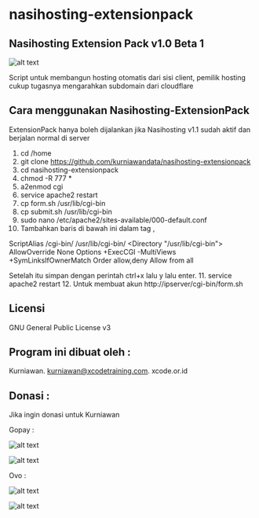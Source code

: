 # nasihosting-extensionpack


Nasihosting Extension Pack v1.0 Beta 1
--------------------
![alt text](http://xcode.or.id/04_small-logo.png)

Script untuk membangun hosting otomatis dari sisi client, pemilik hosting cukup tugasnya mengarahkan subdomain dari cloudflare

Cara menggunakan Nasihosting-ExtensionPack
------------------------------------------
ExtensionPack hanya boleh dijalankan jika Nasihosting v1.1 sudah aktif dan berjalan normal di server
1. cd /home
2. git clone https://github.com/kurniawandata/nasihosting-extensionpack
3. cd nasihosting-extensionpack
4. chmod -R 777 *
5. a2enmod cgi 
6. service apache2 restart
7. cp form.sh /usr/lib/cgi-bin
8. cp submit.sh /usr/lib/cgi-bin
9. sudo nano /etc/apache2/sites-available/000-default.conf
10. Tambahkan baris di bawah ini dalam tag <VirtualHost></VirtualHost>, 

ScriptAlias /cgi-bin/ /usr/lib/cgi-bin/
<Directory "/usr/lib/cgi-bin"> 
AllowOverride None
Options +ExecCGI -MultiViews +SymLinksIfOwnerMatch 
Order allow,deny 
Allow from all
</Directory>

Setelah itu simpan dengan perintah ctrl+x lalu y lalu enter.
11. service apache2 restart
12. Untuk membuat akun http://ipserver/cgi-bin/form.sh

Licensi
-------
GNU General Public License v3

Program ini dibuat oleh :
--------------------------------------------
Kurniawan. kurniawan@xcodetraining.com.
xcode.or.id


Donasi :
--------
Jika ingin donasi untuk Kurniawan

Gopay :

![alt text](http://xcodeserver.my.id/gofood.png)

![alt text](http://xcodeserver.my.id/gopay.png)

Ovo :

![alt text](http://xcodeserver.my.id/ovo3.png)

![alt text](http://xcodeserver.my.id/ovo2.png)
